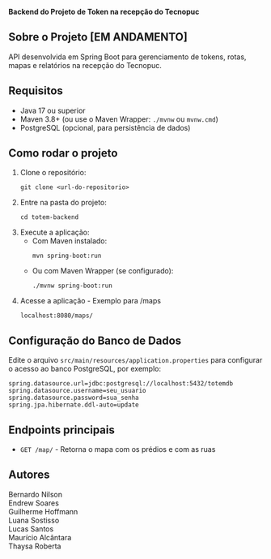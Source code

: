 **Backend do Projeto de Token na recepção do Tecnopuc**

## Sobre o Projeto [EM ANDAMENTO]
API desenvolvida em Spring Boot para gerenciamento de tokens, rotas, mapas e relatórios na recepção do Tecnopuc.

## Requisitos
- Java 17 ou superior
- Maven 3.8+ (ou use o Maven Wrapper: `./mvnw` ou `mvnw.cmd`)
- PostgreSQL (opcional, para persistência de dados)

## Como rodar o projeto
1. Clone o repositório:
	```
	git clone <url-do-repositorio>
	```
2. Entre na pasta do projeto:
	```
	cd totem-backend
	```
3. Execute a aplicação:
	- Com Maven instalado:
	  ```
	  mvn spring-boot:run
	  ```
	- Ou com Maven Wrapper (se configurado):
	  ```
	  ./mvnw spring-boot:run
	  ```
4. Acesse a aplicação - Exemplo para /maps
   ```
   localhost:8080/maps/
   ```

## Configuração do Banco de Dados
Edite o arquivo `src/main/resources/application.properties` para configurar o acesso ao banco PostgreSQL, por exemplo:
```
spring.datasource.url=jdbc:postgresql://localhost:5432/totemdb
spring.datasource.username=seu_usuario
spring.datasource.password=sua_senha
spring.jpa.hibernate.ddl-auto=update
```

## Endpoints principais
- `GET /map/` - Retorna o mapa com os prédios e com as ruas

## Autores
Bernardo Nilson  
Endrew Soares  
Guilherme Hoffmann  
Luana Sostisso  
Lucas Santos  
Maurício Alcântara  
Thaysa Roberta
